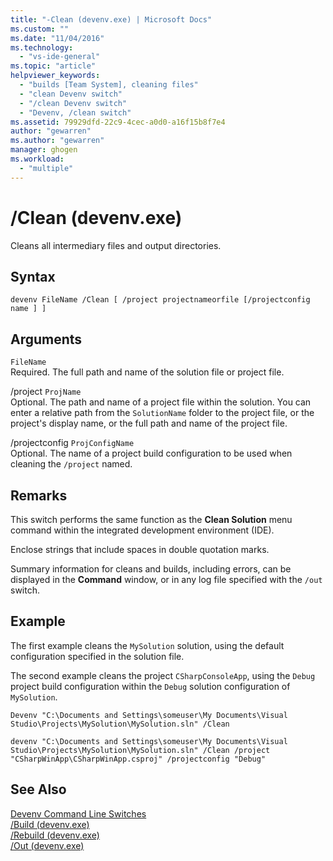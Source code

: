 ```yaml
---
title: "-Clean (devenv.exe) | Microsoft Docs"
ms.custom: ""
ms.date: "11/04/2016"
ms.technology: 
  - "vs-ide-general"
ms.topic: "article"
helpviewer_keywords: 
  - "builds [Team System], cleaning files"
  - "clean Devenv switch"
  - "/clean Devenv switch"
  - "Devenv, /clean switch"
ms.assetid: 79929dfd-22c9-4cec-a0d0-a16f15b8f7e4
author: "gewarren"
ms.author: "gewarren"
manager: ghogen
ms.workload: 
  - "multiple"
---
```

# /Clean (devenv.exe)
Cleans all intermediary files and output directories.  
  
## Syntax  
  
```  
devenv FileName /Clean [ /project projectnameorfile [/projectconfig name ] ]  
```  
  
## Arguments  
 `FileName`  
 Required. The full path and name of the solution file or project file.  
  
 /project `ProjName`  
 Optional. The path and name of a project file within the solution. You can enter a relative path from the `SolutionName` folder to the project file, or the project's display name, or the full path and name of the project file.  
  
 /projectconfig `ProjConfigName`  
 Optional. The name of a project build configuration to be used when cleaning the `/project` named.  
  
## Remarks  
 This switch performs the same function as the **Clean Solution** menu command within the integrated development environment (IDE).  
  
 Enclose strings that include spaces in double quotation marks.  
  
 Summary information for cleans and builds, including errors, can be displayed in the **Command** window, or in any log file specified with the `/out` switch.  
  
## Example  
 The first example cleans the `MySolution` solution, using the default configuration specified in the solution file.  
  
 The second example cleans the project `CSharpConsoleApp`, using the `Debug` project build configuration within the `Debug` solution configuration of `MySolution`.  
  
```  
Devenv "C:\Documents and Settings\someuser\My Documents\Visual Studio\Projects\MySolution\MySolution.sln" /Clean  
  
devenv "C:\Documents and Settings\someuser\My Documents\Visual Studio\Projects\MySolution\MySolution.sln" /Clean /project "CSharpWinApp\CSharpWinApp.csproj" /projectconfig "Debug"   
```  
  
## See Also  
 [Devenv Command Line Switches](../../ide/reference/devenv-command-line-switches.md)   
 [/Build (devenv.exe)](../../ide/reference/build-devenv-exe.md)   
 [/Rebuild (devenv.exe)](../../ide/reference/rebuild-devenv-exe.md)   
 [/Out (devenv.exe)](../../ide/reference/out-devenv-exe.md)